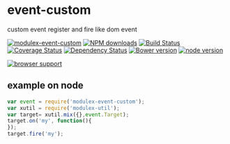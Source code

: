 # event-custom

custom event register and fire like dom event

[![modulex-event-custom](https://nodei.co/npm/modulex-event-custom.png)](https://npmjs.org/package/modulex-event-custom)
[![NPM downloads](http://img.shields.io/npm/dm/modulex-event-custom.svg)](https://npmjs.org/package/modulex-event-custom)
[![Build Status](https://secure.travis-ci.org/kissyteam/event-custom.png?branch=master)](https://travis-ci.org/kissyteam/event-custom)
[![Coverage Status](https://img.shields.io/coveralls/kissyteam/event-custom.svg)](https://coveralls.io/r/kissyteam/event-custom?branch=master)
[![Dependency Status](https://gemnasium.com/kissyteam/event-custom.png)](https://gemnasium.com/kissyteam/event-custom)
[![Bower version](https://badge.fury.io/bo/modulex-event-custom.svg)](http://badge.fury.io/bo/modulex-event-custom)
[![node version](https://img.shields.io/badge/node.js-%3E=_0.10-green.svg?style=flat-square)](http://nodejs.org/download/)

[![browser support](https://ci.testling.com/kissyteam/event-custom.png)](https://ci.testling.com/kissyteam/event-custom)


## example on node

```javascript
var event = require('modulex-event-custom');
var xutil = require('modulex-util');
var target= xutil.mix({},event.Target);
target.on('my', function(){
});
target.fire('my');
```